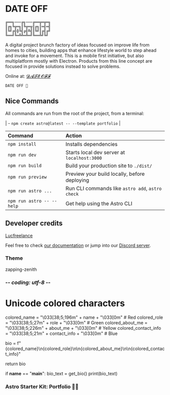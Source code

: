 # DATE OFF

```YMAL
╔══╗───╔╗───╔══╦═╦═╗
║╔╗╚╦═╗║╚╦═╦║╔╗║═╣═╣
║╚╝╔╣╬╚╣╔╣╩╣║╚╝║╔╣╔╝
╚══╝╚═╩╩═╩═╝╚══╩╝╚╝
```

A digital project brunch factory of ideas focused on improve life from homes to cities, building apps that enhance lifestyle world to step ahead and invoke for a movement. This is a mobile first initiative, but also multiplatform mostly with Electron. Products from this line concept are focused in provide solutions instead to solve problems.

Online at: [𝓓𝓐𝓣𝓔 𝓞𝓕𝓕](https://dateoff.netlify.app/)

```vbnet
DATE OFF 👀
```

## Nice Commands

All commands are run from the root of the project, from a terminal:

| - `npm create astro@latest -- --template portfolio`                            |

| Command                   | Action                                           |
| :------------------------ | :----------------------------------------------- |
| `npm install`             | Installs dependencies                            |
| `npm run dev`             | Starts local dev server at `localhost:3000`      |
| `npm run build`           | Build your production site to `./dist/`          |
| `npm run preview`         | Preview your build locally, before deploying     |
| `npm run astro ...`       | Run CLI commands like `astro add`, `astro check` |
| `npm run astro -- --help` | Get help using the Astro CLI                     | 

## Developer credits

[Lucfreelance](https://github.com/lucfreelance/lucfreelance)

Feel free to check [our documentation](https://docs.astro.build) or jump into our [Discord server](https://astro.build/chat).

### Theme

zapping-zenith

### -_- coding: utf-8 -_-

# Unicode colored characters

colored_name = "\033[38;5;196m" + name + "\033[0m" # Red
colored_role = "\033[38;5;27m" + role + "\033[0m" # Green
colored_about_me = "\033[38;5;226m" + about_me + "\033[0m" # Yellow
colored_contact_info = "\033[38;5;21m" + contact_info + "\033[0m" # Blue

bio = f"{colored_name}\n{colored_role}\n\n{colored_about_me}\n\n{colored_contact_info}"

return bio

if **name** == "**main**":
bio_text = get_bio()
print(bio_text)

### Astro Starter Kit: Portfolio 🧑‍🚀
